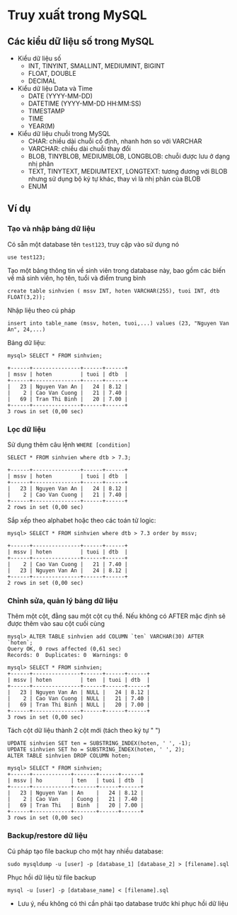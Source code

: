 # Truy xuất trong MySQL
## Các kiểu dữ liệu số trong MySQL
- Kiểu dữ liệu số
  - INT, TINYINT, SMALLINT, MEDIUMINT, BIGINT
  - FLOAT, DOUBLE
  - DECIMAL
- Kiểu dữ liệu Data và Time
  - DATE (YYYY-MM-DD)
  - DATETIME (YYYY-MM-DD HH:MM:SS)
  - TIMESTAMP
  - TIME
  - YEAR(M)
- Kiểu dữ liệu chuỗi trong MySQL
  - CHAR: chiều dài chuỗi cố định, nhanh hơn so với VARCHAR
  - VARCHAR: chiều dài chuỗi thay đổi
  - BLOB, TINYBLOB, MEDIUMBLOB, LONGBLOB: chuỗi được lưu ở dạng nhị phân
  - TEXT, TINYTEXT, MEDIUMTEXT, LONGTEXT: tương đương với BLOB nhưng sử dụng bộ ký tự khác, thay vì là nhị phân của BLOB
  - ENUM

## Ví dụ
### Tạo và nhập bảng dữ liệu
Có sẵn một database tên `test123`, truy cập vào sử dụng nó

    use test123;
    
Tạo một bảng thông tin về sinh viên trong database này, bao gồm các biến về mã sinh viên, họ tên, tuổi và điểm trung bình

    create table sinhvien ( mssv INT, hoten VARCHAR(255), tuoi INT, dtb FLOAT(3,2));
    
Nhập liệu theo cú pháp

    insert into table_name (mssv, hoten, tuoi,...) values (23, "Nguyen Van An", 24,...)
    
Bảng dữ liệu:

    mysql> SELECT * FROM sinhvien;     
    
    +------+---------------+------+------+
    | mssv | hoten         | tuoi | dtb  |
    +------+---------------+------+------+
    |   23 | Nguyen Van An |   24 | 8.12 |
    |    2 | Cao Van Cuong |   21 | 7.40 |
    |   69 | Tran Thi Binh |   20 | 7.00 |
    +------+---------------+------+------+
    3 rows in set (0,00 sec)

    
    
### Lọc dữ liệu
Sử dụng thêm câu lệnh `WHERE [condition]`
    
    SELECT * FROM sinhvien where dtb > 7.3;
    
    +------+---------------+------+------+
    | mssv | hoten         | tuoi | dtb  |
    +------+---------------+------+------+
    |   23 | Nguyen Van An |   24 | 8.12 |
    |    2 | Cao Van Cuong |   21 | 7.40 |
    +------+---------------+------+------+
    2 rows in set (0,00 sec)

Sắp xếp theo alphabet hoặc theo các toán tử logic:
    
    mysql> SELECT * FROM sinhvien where dtb > 7.3 order by mssv;

    +------+---------------+------+------+
    | mssv | hoten         | tuoi | dtb  |
    +------+---------------+------+------+
    |    2 | Cao Van Cuong |   21 | 7.40 |
    |   23 | Nguyen Van An |   24 | 8.12 |
    +------+---------------+------+------+
    2 rows in set (0,00 sec)

### Chỉnh sửa, quản lý bảng dữ liệu
Thêm một cột, đằng sau một cột cụ thể. Nếu không có AFTER mặc định sẽ được thêm vào sau cột cuối cùng

    mysql> ALTER TABLE sinhvien add COLUMN `ten` VARCHAR(30) AFTER `hoten`;
    Query OK, 0 rows affected (0,61 sec)
    Records: 0  Duplicates: 0  Warnings: 0

    mysql> SELECT * FROM sinhvien;
    +------+---------------+------+------+------+
    | mssv | hoten         | ten  | tuoi | dtb  |
    +------+---------------+------+------+------+
    |   23 | Nguyen Van An | NULL |   24 | 8.12 |
    |    2 | Cao Van Cuong | NULL |   21 | 7.40 |
    |   69 | Tran Thi Binh | NULL |   20 | 7.00 |
    +------+---------------+------+------+------+
    3 rows in set (0,00 sec)

Tách cột dữ liệu thành 2 cột mới (tách theo ký tự " ")

    UPDATE sinhvien SET ten = SUBSTRING_INDEX(hoten, ' ', -1);
    UPDATE sinhvien SET ho = SUBSTRING_INDEX(hoten, ' ', 2);
    ALTER TABLE sinhvien DROP COLUMN hoten;
    
    mysql> SELECT * FROM sinhvien;
    +------+------------+-------+------+------+
    | mssv | ho         | ten   | tuoi | dtb  |
    +------+------------+-------+------+------+
    |   23 | Nguyen Van | An    |   24 | 8.12 |
    |    2 | Cao Van    | Cuong |   21 | 7.40 |
    |   69 | Tran Thi   | Binh  |   20 | 7.00 |
    +------+------------+-------+------+------+
    3 rows in set (0,00 sec)

### Backup/restore dữ liệu
Cú pháp tạo file backup cho một hay nhiều database:

    sudo mysqldump -u [user] -p [database_1] [database_2] > [filename].sql
    
Phục hồi dữ liệu từ file backup

    mysql -u [user] -p [database_name] < [filename].sql
    
- Lưu ý, nếu không có thì cần phải tạo database trước khi phục hồi dữ liệu
